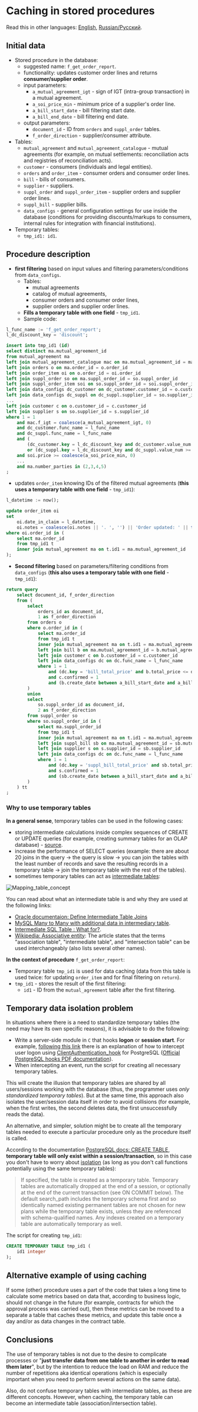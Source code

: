 # Caching in stored procedures

Read this in other languages: [English](caching.md), [Russian/Русский](caching.ru.md). 

## Initial data

- Stored procedure in the database:
     - suggested name: `f_get_order_report`.
     - functionality: updates customer order lines and returns **consumer/supplier order**.
     - input parameters:
         - `a_mutual_agreement_igt` - sign of IGT (intra-group transaction) in a mutual agreement.
         - `a_soi_price_min` - minimum price of a supplier's order line.
         - `a_bill_start_date` - bill filtering start date.
         - `a_bill_end_date` - bill filtering end date.
     - output parameters:
         - `document_id` - ID from `orders` and `suppl_order` tables.
         - `f_order_direction` - supplier/consumer attribute.
- Tables:
     - `mutual_agreement` and `mutual_agreement_catalogue` - mutual agreements (for example, on mutual settlements: reconciliation acts and registries of reconciliation acts).
     - `customer` - consumers (individuals and legal entities).
     - `orders` and `order_item` - consumer orders and consumer order lines.
     - `bill` - bills of consumers.
     - `supplier` - suppliers.
     - `suppl_order` and `suppl_order_item` - supplier orders and supplier order lines.
     - `suppl_bill` - supplier bills.
     - `data_configs` - general configuration settings for use inside the database (conditions for providing discounts/markups to consumers, internal rules for integration with financial institutions).
- Temporary tables:
     - `tmp_id1: id1`.

## Procedure description

- **first filtering** based on input values and filtering parameters/conditions from `data_configs`.
     - Tables:
         - mutual agreements
         - catalog of mutual agreements,
         - consumer orders and consumer order lines,
         - supplier orders and supplier order lines.
     - **Fills a temporary table with one field** - `tmp_id1`.
     - Sample code:
```SQL
l_func_name := 'f_get_order_report';
l_dc_discount_key = 'discount';

insert into tmp_id1 (id)
select distinct ma.mutual_agreement_id
from mutual_agreement ma 
left join mutual_agreement_catalogue mac on ma.mutual_agreement_id = mac.mutual_agreement_id
left join orders o on ma.order_id = o.order_id 
left join order_item oi on o.order_id = oi.order_id
left join suppl_order so on ma.suppl_order_id = so.suppl_order_id 
left join suppl_order_item soi on so.suppl_order_id = soi.suppl_order_id 
left join data_configs dc_customer on dc_customer.customer_id = o.customer_id
left join data_configs dc_suppl on dc_suppl.supplier_id = so.supplier_id
...
left join customer c on o.customer_id = c.customer_id
left join supplier s on so.supplier_id = s.supplier_id
where 1 = 1 
    and mac.f_igt = coalesce(a_mutual_agreement_igt, 0)
    and dc_customer.func_name = l_func_name
    and dc_suppl.func_name = l_func_name
    and (
        (dc_customer.key = l_dc_discount_key and dc_customer.value_num <= 15) 
        or (dc_suppl.key = l_dc_discount_key and dc_suppl.value_num >= 5))
    and soi.price >= coalesce(a_soi_price_min, 0)
    ...
    and ma.number_parties in (2,3,4,5)
;
```
- updates `order_item` knowing IDs of the filtered mutual agreements (**this uses a temporary table with one field** - `tmp_id1`):
```SQL
l_datetime := now();

update order_item oi 
set 
    oi.date_in_claim = l_datetime,
    oi.notes = coalesce(oi.notes || '. ', '') || 'Order updated: ' || to_char(l_datetime, 'dd.MM.yyyy')
where oi.order_id in (
    select ma.order_id
    from tmp_id1 t 
    inner join mutual_agreement ma on t.id1 = ma.mutual_agreement_id
);
```
- **Second filtering** based on parameters/filtering conditions from `data_configs` (**this also uses a temporary table with one field** - `tmp_id1`):
```SQL
return query 
    select document_id, f_order_direction
    from (
        select 
            orders_id as document_id, 
            1 as f_order_direction
        from orders o 
        where o.order_id in (
            select ma.order_id
            from tmp_id1 t 
            inner join mutual_agreement ma on t.id1 = ma.mutual_agreement_id
            left join bill b on ma.mutual_agreement_id = b.mutual_agreement_id 
            left join customer c on b.customer_id = c.customer_id
            left join data_configs dc on dc.func_name = l_func_name
            where 1 = 1
                and (dc.key = 'bill_total_price' and b.total_price <= dc.value_num)
                and c.confirmed = 1
                and (b.create_date between a_bill_start_date and a_bill_end_date)
        )
        union 
        select 
            so.suppl_order_id as document_id, 
            2 as f_order_direction
        from suppl_order so 
        where so.suppl_order_id in (
            select ma.suppl_order_id
            from tmp_id1 t 
            inner join mutual_agreement ma on t.id1 = ma.mutual_agreement_id
            left join suppl_bill sb on ma.mutual_agreement_id = sb.mutual_agreement_id 
            left join supplier s on s.supplier_id = sb.supplier_id
            left join data_configs dc on dc.func_name = l_func_name
            where 1 = 1
                and (dc.key = 'suppl_bill_total_price' and sb.total_price <= dc.value_num)
                and s.confirmed = 1
                and (sb.create_date between a_bill_start_date and a_bill_end_date)
        )
    ) tt 
;
```

### Why to use temporary tables

**In a general sense**, temporary tables can be used in the following cases:
- storing intermediate calculations inside complex sequences of CREATE or UPDATE queries (for example, creating summary tables for an OLAP database) - [source](https://stackoverflow.com/questions/4976585/what-are-the-use-cases-for-temporary-tables-in-sql-database-systems).
- increase the performance of SELECT queries (example: there are about 20 joins in the query -> the query is slow -> you can join the tables with the least number of records and save the resulting records in a temporary table -> join the temporary table with the rest of the tables).
- sometimes temporary tables can act as [intermediate tables](https://en.wikipedia.org/wiki/Associative_entity):

![Mapping_table_concept](https://upload.wikimedia.org/wikipedia/commons/d/d7/Mapping_table_concept.png)

You can read about what an intermediate table is and why they are used at the following links:
- [Oracle documentaion: Define Intermediate Table Joins](https://docs.oracle.com/en/cloud/saas/b2c-service/22d/famug/t-Define-intermediate-table-joins-ah1136329.html#ah1136329)
- [MySQL Many to Many with additional data in intermediary table](https://dba.stackexchange.com/questions/271665/mysql-many-to-many-with-additional-data-in-intermediary-table).
- [Intermediate SQL Table : What for?](https://stackoverflow.com/questions/32172989/intermediate-sql-table-what-for).
- [Wikipedia: Associative entity](https://en.wikipedia.org/wiki/Associative_entity): The article states that the terms "association table", "intermediate table", and "intersection table" can be used interchangeably (also lists several other names).

**In the context of procedure** `f_get_order_report`:
- Temporary table `tmp_id1` is used for data caching (data from this table is used twice: for updating `order_item` and for final filtering on `return`).
- `tmp_id1` - stores the result of the first filtering:
     - `id1` - ID from the `mutual_agreement` table after the first filtering.

## Temporary data isolation problem

In situations where there is a need to standardize temporary tables (the need may have its own specific reasons), it is advisable to do the following:
- Write a server-side module in `C` that hooks **logon** or **session start**.
For example, [following this link](https://stackoverflow.com/questions/48104368/postgresql-trigger-on-user-logon) there is an explanation of how to intercept user logon using [ClientAuthentication_hook](https://github.com/postgres/postgres/blob/master/src/include/libpq/auth.h) for PostgreSQL ([Official PostgreSQL hooks PDF documentation](https://wiki.postgresql.org/images/e/e3/Hooks_in_postgresql.pdf)).
- When intercepting an event, run the script for creating all necessary temporary tables.

This will create the illusion that temporary tables are shared by all users/sessions working with the database (thus, the programmer uses *only standardized temporary tables*).
But at the same time, this approach also isolates the user/session data itself in order to avoid collisions (for example, when the first writes, the second deletes data, the first unsuccessfully reads the data).

An alternative, and simpler, solution might be to create all the temporary tables needed to execute a particular procedure only as the procedure itself is called.

According to the documentation [PostgreSQL docs: CREATE TABLE](https://www.postgresql.org/docs/current/sql-createtable.html), **temporary table will only exist within a session/transaction**, so in this case you don't have to worry about [isolation](https://en.wikipedia.org/wiki/Isolation_(database_systems)) (as long as you don't call functions potentially using the same temporary tables):

> If specified, the table is created as a temporary table. Temporary tables are automatically dropped at the end of a session, or optionally at the end of the current transaction (see ON COMMIT below). The default search_path includes the temporary schema first and so identically named existing permanent tables are not chosen for new plans while the temporary table exists, unless they are referenced with schema-qualified names. Any indexes created on a temporary table are automatically temporary as well.

The script for creating `tmp_id1`:
```SQL
CREATE TEMPORARY TABLE tmp_id1 (
    id1 integer
);
```

## Alternative example of using caching

If some (other) procedure uses a part of the code that takes a long time to calculate some metrics based on data that, according to business logic, should not change in the future (for example, contracts for which the approval process was carried out), then these metrics can be moved to a separate a table that caches these metrics, and update this table once a day and/or as data changes in the contract table.

## Conclusions

The use of temporary tables is not due to the desire to complicate processes or "**just transfer data from one table to another in order to read them later**", but by the intention to reduce the load on RAM and reduce the number of repetitions aka identical operations (which is especially important when you need to perform several actions on the same data).

Also, do not confuse temporary tables with intermediate tables, as these are different concepts.
However, when caching, the temporary table can become an intermediate table (association/intersection table).
